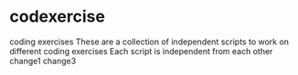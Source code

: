 # codexercise
coding exercises
These are a collection of independent scripts to work on different coding exercises
Each script is independent from each other
change1
change3
